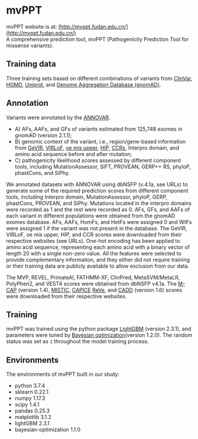# mvPPT

mvPPT website is at: [http://mvppt.fudan.edu.cn/](http://mvppt.fudan.edu.cn/)  
A comprehensive prediction tool, mvPPT (Pathogenicity Prediction Tool for missense variants).

## Training data
Three training sets based on different combinations of variants from [ClinVar](https://www.ncbi.nlm.nih.gov/clinvar/), 
[HGMD](http://www.hgmd.cf.ac.uk/), [Uniprot](https://www.uniprot.org), 
and [Genome Aggregation Database (gnomAD)](https://gnomad.broadinstitute.org).  

## Annotation
Variants were annotated by the [ANNOVAR](https://doc-openbio.readthedocs.io/projects/annovar/en/latest/).  
- A) AFs, AAFs, and GFs of variants estimated from 125,748 exomes in gnomAD (version 2.1.1); 
- B) genomic context of the variant, i.e., region/gene-based information from [GeVIR](https://www.gevirank.org), 
[VIRLoF](https://gnomad.broadinstitute.org), [oe mis upper](https://gnomad.broadinstitute.org), 
[HIP](https://decipher.sanger.ac.uk/about/downloads/data), [CCRs](https://s3.us-east-2.amazonaws.com/ccrs/ccr.html), 
Interpro domain, and amino acid sequence before and after mutation; 
- C) pathogenicity likelihood scores assessed by different component tools, including MutationAssessor, SIFT, PROVEAN, GERP++ RS, phyloP, phastCons, and SiPhy.

We annotated datasets with ANNOVAR using dbNSFP (v.4.1a, see URLs) to generate some of the required prediction scores from different component tools, including Interpro domain, MutationAssessor, phyloP, GERP, phastCons, PROVEAN, and SiPhy. Mutations located in the interpro domains were recorded as 1 and the rest were recorded as 0. AFs, GFs, and AAFs of each variant in different populations were obtained from the gnomAD exomes database. AFs, AAFs, HomFs, and HetFs were assigned 0 and WtFs were assigned 1 if the variant was not present in the database. The GeVIR, VIRLoF, oe mis upper, HIP, and CCR scores were downloaded from their respective websites (see URLs). One-hot encoding has been applied to amino acid sequence, representing each amino acid with a binary vector of length 20 with a single non-zero value. All the features were selected to provide complementary information, and they either did not require training or their training data are publicly available to allow exclusion from our data.

The MVP, REVEL, PrimateAI, FATHMM-XF, ClinPred, MetaSVM/MetaLR, PolyPhen2, and VEST4 scores were obtained from dbNSFP v4.1a. The 
[M-CAP](http://bejerano.stanford.edu/MCAP/) (version 1.4), [MISTIC](http://lbgi.fr/mistic), [CAPICE](https://zenodo.org/record/3928295#.YFRaGi21FpQ)
[ReVe](http://varcards.biols.ac.cn),  and 
[CADD](https://cadd.gs.washington.edu/) (version 1.6) scores were downloaded from their respective websites.

## Training
mvPPT was trained using the python package [LightGBM](https://github.com/microsoft/LightGBM) (version 2.3.1), and 
parameters were tuned by [Bayesian optimization](https://github.com/fmfn/BayesianOptimization)(version 1.2.0). The random status was 
set as `1` throughout the model training process.

## Environments
The environments of mvPPT built in our study: 
- python 3.7.4
- sklearn 0.22.1
- numpy 1.17.3
- scipy 1.4.1
- pandas 0.25.3
- matplotlib 3.1.2
- lightGBM 2.3.1
- bayesian-optimization 1.1.0

